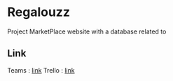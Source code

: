 # Regalouzz
Project MarketPlace website with a database related to

## Link 

Teams : [link](https://teams.microsoft.com/_#/school/tab::b13560a4-81c3-433e-ac33-86478fc49917/Equipe%20C1-1_La%20R%C3%A9galouzz?threadId=19:6e8f5354b45f49d0b3d2151dcfb59929@thread.tacv2&ctx=channel)
Trello : [link](https://trello.com/b/2g7OR537/backlog-c1-1la-r%C3%A9galouzz)

